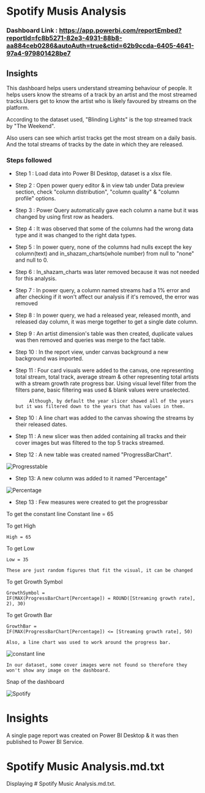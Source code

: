 
# Spotify Musis Analysis

### Dashboard Link : https://app.powerbi.com/reportEmbed?reportId=fc8b5271-82e3-4931-88b8-aa884ceb0286&autoAuth=true&ctid=62b9ccda-6405-4641-97a4-979801428be7

## Insights

This dashboard helps users understand streaming behaviour of people. It helps users know the streams of a track by an artist and the most streamed tracks.Users get to know the artist who is likely favoured by streams on the platform.

According to the dataset used, "Blinding Lights" is the top streamed track by "The Weekend".

Also users can see which artist tracks get the most stream on a daily basis. And the total streams of tracks by the date in which they are released.


### Steps followed 

- Step 1 : Load data into Power BI Desktop, dataset is a xlsx file.
- Step 2 : Open power query editor & in view tab under Data preview section, check "column distribution", "column quality" & "column profile" options.
- Step 3 : Power Query automatically gave each column a name but it was changed by using first row as headers.
- Step 4 : It was observed that some of the columns had the wrong data type and it was changed to the right data types.
- Step 5 : In power query, none of the columns had nulls except the key column(text) and in_shazam_charts(whole number) from null to "none" and null to 0.
- Step 6 : In_shazam_charts was later removed because it was not needed for this analysis.
- Step 7 : In power query, a column named streams had a 1% error and after checking if it won't affect our analysis if it's removed, the error was removed
- Step 8 : In power query, we had a released year, released month, and released day column, it was merge together to get a single date column.
- Step 9 : An artist dimension's table was then created, duplicate values was then removed and queries was merge to the fact table.
- Step 10 : In the report view, under canvas background a new background was imported.
- Step 11 : Four card visuals were added to the canvas, one representing total stream, total track, average stream & other representing total artists with a stream growth rate progress bar.
           Using visual level filter from the filters pane, basic filtering was used & blank values were unselected.
           
           Although, by default the year slicer showed all of the years but it was filtered down to the years that has values in them.
- Step 10 : A line chart was added to the canvas showing the streams by their released dates. 
- Step 11 : A new slicer was then added containing all tracks and their cover images but was filtered to the top 5 tracks streamed.
- Step 12 : A new table was created named "ProgressBarChart".

![Progresstable](https://github.com/RoselineOyedeji/SPOTIFY-MUSIC-ANALYSIS/assets/161141258/a679d946-175c-4773-ad13-943d8bfd3a8b)



- Step 13: A new column was added to it named "Percentage"

![Percentage](https://github.com/RoselineOyedeji/SPOTIFY-MUSIC-ANALYSIS/assets/161141258/dd72c0ad-2a88-4a5d-91dc-7ec5aeb17859)


- Step 13 : Few measures were created to get the progressbar

To get the constant line
    Constant line = 65

To get High
    
    High = 65

To get Low
    
    Low = 35

`These are just random figures that fit the visual, it can be changed`

To get Growth Symbol
	
    GrowthSymbol = 
    IF(MAX(ProgressBarChart[Percentage]) = ROUND([Streaming growth rate], 2), 30)

To get Growth Bar
	
    GrowthBar = 
    IF(MAX(ProgressBarChart[Percentage]) <= [Streaming growth rate], 50)

`Also, a line chart was used to work around the progress bar.`

![constant line](https://github.com/RoselineOyedeji/SPOTIFY-MUSIC-ANALYSIS/assets/161141258/23764335-dfd5-44c3-ad42-2e69a4c809f1)

 
  
`In our dataset, some cover images were not found so therefore they won't show any image on the dashboard.`




Snap of the dashboard

![Spotify](https://github.com/RoselineOyedeji/SPOTIFY-MUSIC-ANALYSIS/assets/161141258/b119e026-b7de-4392-8d93-ee783b8c00e5)



# Insights

A single page report was created on Power BI Desktop & it was then published to Power BI Service.


# Spotify Music Analysis.md.txt
Displaying # Spotify Music Analysis.md.txt.
